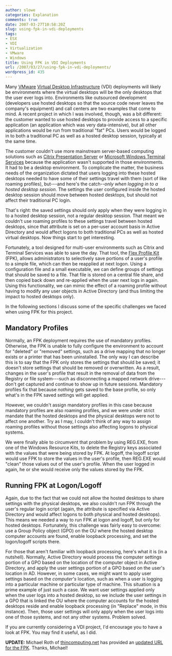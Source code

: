 ```yaml
---
author: slowe
categories: Explanation
comments: true
date: 2007-03-27T10:58:20Z
slug: using-fpk-in-vdi-deployments
tags:
- ESX
- VDI
- Virtualization
- VMware
- Windows
title: Using FPK in VDI Deployments
url: /2007/03/27/using-fpk-in-vdi-deployments/
wordpress_id: 435
---
```


Many [VMware](http://www.vmware.com/) [Virtual Desktop Infrastructure](http://www.vmware.com/solutions/desktop/vdi.html) (VDI) deployments will likely be environments where the virtual desktops will be the only desktops that the user ever logs into. Environments like outsourced development (developers use hosted desktops so that the source code never leaves the company's equipment) and call centers are two examples that come to mind. A recent project in which I was involved, though, was a bit different: the customer wanted to use hosted desktops to provide access to a specific application (an application which was very data-intensive), but all other applications would be run from traditional "fat" PCs. Users would be logged in to both a traditional PC as well as a hosted desktop session, typically at the same time.

The customer couldn't use more mainstream server-based computing solutions such as [Citrix Presentation Server](http://www.citrix.com/English/ps2/products/product.asp?contentID=186&ntref=hp_nav_US) or [Microsoft Windows Terminal Services](http://www.microsoft.com/windowsserver2003/technologies/terminalservices/default.mspx) because the application wasn't supported in those environments. It had to be a desktop environment. To complicate the matter, the business needs of the organization dictated that users logging into these hosted desktops needed to have some of their settings travel with them (sort of like roaming profiles), but---and here's the catch--_only when logging in to a hosted desktop session._ The settings the user configured inside the hosted desktop session should move between hosted desktops, but should not affect their traditional PC login.

That's right: the saved settings should only apply when they were logging in to a hosted desktop session, not a regular desktop session. That meant we couldn't use roaming profiles to these settings travel between hosted desktops, since that attribute is set on a per-user account basis in Active Directory and would affect logons to both traditional PCs as well as hosted virtual desktops. Now things start to get interesting.

Fortunately, a tool designed for multi-user environments such as Citrix and Terminal Services was able to save the day. That tool, the [Flex Profile Kit](http://portal.loginconsultants.nl/forum/index.php?board=16;action=display;threadid=1144) (FPK), allows administrators to selectively save portions of a user's profile to a simple file, which can then be reapplied at next logon. Using a configuration file and a small executable, we can define groups of settings that should be saved to a file. That file is stored on a central file share, and then copied back down and re-applied when the user next logs in again. Using this functionality, we can mimic the effect of a roaming profile without having to modify any user objects in Active Directory (and thus limiting the impact to hosted desktops only).

In the following sections I discuss some of the specific challenges we faced when using FPK for this project.

## Mandatory Profiles

Normally, an FPK deployment requires the use of mandatory profiles. Otherwise, the FPK is unable to fully configure the environment to account for "deleted" or "removed" settings, such as a drive mapping that no longer exists or a printer that has been uninstalled. The only way I can describe this is to say that the FPK only stores the settings that should be saved; it doesn't store settings that should be removed or overwritten. As a result, changes in the user's profile that result in the removal of data from the Registry or file system---such as disconnecting a mapped network drive---don't get captured and continue to show up in future sessions. Mandatory profiles fix that because _nothing_ gets saved to the base profile, so only what's in the FPK saved settings will get applied.

However, we couldn't assign mandatory profiles in this case because mandatory profiles are also roaming profiles, and we were under strict mandate that the hosted desktops and the physical desktops were not to affect one another. Try as I may, I couldn't think of any way to assign roaming profiles without those settings also affecting logons to physical systems.

We were finally able to circumvent that problem by using REG.EXE, from one of the Windows Resource Kits, to delete the Registry keys associated with the values that were being stored by FPK. At logoff, the logoff script would use FPK to store the values in the user's profile, then REG.EXE would "clean" those values out of the user's profile. When the user logged in again, he or she would receive only the values stored by the FPK.

## Running FPK at Logon/Logoff

Again, due to the fact that we could not allow the hosted desktops to share settings with the physical desktops, we also couldn't run FPK through the user's regular login script (again, the attribute is specified via Active Directory and would affect logons to both physical and hosted desktops). This means we needed a way to run FPK at logon and logoff, but only for hosted desktops. Fortunately, this challenge was fairly easy to overcome: use a Group Policy object (GPO) on the OU where the hosted desktop computer accounts are found, enable loopback processing, and set the logon/logoff scripts there.

For those that aren't familiar with loopback processing, here's what it is (in a nutshell). Normally, Active Directory would process the computer settings portion of a GPO based on the location of the computer object in Active Directory, and apply the user settings portion of a GPO based on the user's location in AD. However, in some cases, we might want to apply user settings based on the _computer's_ location, such as when a user is logging into a particular machine or particular type of machine. This situation is a prime example of just such a case. We want user settings applied only when the user logs into a hosted desktop, so we include the user settings in a GPO that is linked the OU where the computer accounts for the hosted desktops reside and enable loopback processing (in "Replace" mode, in this instance). Then, those user settings will only apply when the user logs into one of those systems, and not any other systems. Problem solved.

If you are currently considering a VDI project, I'd encourage you to have a look at FPK. You may find it useful, as I did.

**UPDATE:** Michael Roth of [thincomputing.net](http://www.thincomputing.net/) has provided an [updated URL for the FPK](http://www.loginconsultants.com/index.php?option=com_docman&task=doc_details&gid=1&Itemid=62).  Thanks, Michael!
